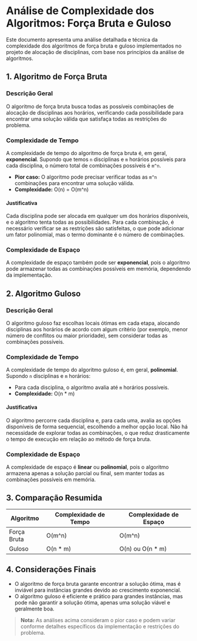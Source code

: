 # Análise de Complexidade dos Algoritmos: Força Bruta e Guloso

Este documento apresenta uma análise detalhada e técnica da complexidade dos algoritmos de força bruta e guloso implementados no projeto de alocação de disciplinas, com base nos princípios da análise de algoritmos.

## 1. Algoritmo de Força Bruta

### Descrição Geral
O algoritmo de força bruta busca todas as possíveis combinações de alocação de disciplinas aos horários, verificando cada possibilidade para encontrar uma solução válida que satisfaça todas as restrições do problema.

### Complexidade de Tempo
A complexidade de tempo do algoritmo de força bruta é, em geral, **exponencial**. Supondo que temos `n` disciplinas e `m` horários possíveis para cada disciplina, o número total de combinações possíveis é `m^n`.

- **Pior caso:** O algoritmo pode precisar verificar todas as `m^n` combinações para encontrar uma solução válida.
- **Complexidade:** O(n) = O(m^n)

#### Justificativa
Cada disciplina pode ser alocada em qualquer um dos horários disponíveis, e o algoritmo tenta todas as possibilidades. Para cada combinação, é necessário verificar se as restrições são satisfeitas, o que pode adicionar um fator polinomial, mas o termo dominante é o número de combinações.

### Complexidade de Espaço
A complexidade de espaço também pode ser **exponencial**, pois o algoritmo pode armazenar todas as combinações possíveis em memória, dependendo da implementação.

## 2. Algoritmo Guloso

### Descrição Geral
O algoritmo guloso faz escolhas locais ótimas em cada etapa, alocando disciplinas aos horários de acordo com algum critério (por exemplo, menor número de conflitos ou maior prioridade), sem considerar todas as combinações possíveis.

### Complexidade de Tempo
A complexidade de tempo do algoritmo guloso é, em geral, **polinomial**. Supondo `n` disciplinas e `m` horários:

- Para cada disciplina, o algoritmo avalia até `m` horários possíveis.
- **Complexidade:** O(n * m)

#### Justificativa
O algoritmo percorre cada disciplina e, para cada uma, avalia as opções disponíveis de forma sequencial, escolhendo a melhor opção local. Não há necessidade de explorar todas as combinações, o que reduz drasticamente o tempo de execução em relação ao método de força bruta.

### Complexidade de Espaço
A complexidade de espaço é **linear** ou **polinomial**, pois o algoritmo armazena apenas a solução parcial ou final, sem manter todas as combinações possíveis em memória.

## 3. Comparação Resumida

| Algoritmo      | Complexidade de Tempo | Complexidade de Espaço |
|---------------|----------------------|-----------------------|
| Força Bruta   | O(m^n)               | O(m^n)                |
| Guloso        | O(n * m)             | O(n) ou O(n * m)      |

## 4. Considerações Finais
- O algoritmo de força bruta garante encontrar a solução ótima, mas é inviável para instâncias grandes devido ao crescimento exponencial.
- O algoritmo guloso é eficiente e prático para grandes instâncias, mas pode não garantir a solução ótima, apenas uma solução viável e geralmente boa.

> **Nota:** As análises acima consideram o pior caso e podem variar conforme detalhes específicos da implementação e restrições do problema.
